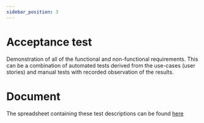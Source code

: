 ```yaml
---
sidebar_position: 3
---
```

# Acceptance test

Demonstration of all of the functional and non-functional requirements. This can be a combination of automated tests derived from the use-cases (user stories) and manual tests with recorded observation of the results.

# Document

The spreadsheet containing these test descriptions can be found [here](https://docs.google.com/spreadsheets/d/19Sim4vn3ZzmcfMvGhtx2TDRAIxiijflVz3F06bVhX5Q/edit?gid=987871823#gid=987871823)
